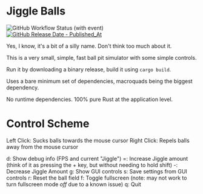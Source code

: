 # Jiggle Balls

![GitHub Workflow Status (with event)](https://img.shields.io/github/actions/workflow/status/hyperfocusaurus/jiggleballs/rust.yml)
[
![GitHub Release Date - Published_At](https://img.shields.io/github/release-date/hyperfocusaurus/jiggleballs?link=https%3A%2F%2Fgithub.com%2Fhyperfocusaurus%2Fjiggleballs%2Freleases%2Flatest&link=https%3A%2F%2Fgithub.com%2Fhyperfocusaurus%2Fjiggleballs%2Freleases%2Flatest)
](https://github.com/hyperfocusaurus/jiggleballs/releases/latest)

Yes, I know, it's a bit of a silly name.  Don't think too much about it.

This is a very small, simple, fast ball pit simulator with some simple controls.

Run it by downloading a binary release, build it using `cargo build`.

Uses a bare minimum set of dependencies, macroquads being the biggest dependency.

No runtime dependencies.  100% pure Rust at the application level.

# Control Scheme

Left Click: Sucks balls towards the mouse cursor
Right Click: Repels balls away from the mouse cursor

d: Show debug info (FPS and current "Jiggle")
=: Increase Jiggle amount (think of it as pressing the + key, but without needing to hold shift)
-: Decrease Jiggle Amount
g: Show GUI controls
s: Save settings from GUI controls
r: Reset the ball field
f: Toggle fullscreen (note: may not work to turn fullscreen mode *off* due to a known issue)
q: Quit

